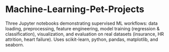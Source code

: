 # Machine-Learning-Pet-Projects
Three Jupyter notebooks demonstrating supervised ML workflows: data loading, preprocessing, feature engineering, model training (regression &amp; classification), visualization, and evaluation on real datasets (insurance, HR attrition, heart failure). Uses scikit-learn, python, pandas, matplotlib, and seaborn.
